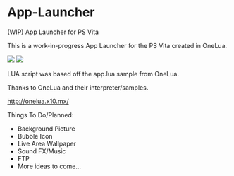 # App-Launcher
(WIP) App Launcher for PS Vita

This is a work-in-progress App Launcher for the PS Vita created in OneLua.

<img src=http://i.imgur.com/bhh78YK.jpg?1></img>
<img src=http://i.imgur.com/3plx0ES.jpg?1></img>

LUA script was based off the app.lua sample from OneLua.

Thanks to OneLua and their interpreter/samples.

http://onelua.x10.mx/

Things To Do/Planned:
- Background Picture
- Bubble Icon
- Live Area Wallpaper
- Sound FX/Music
- FTP 
- More ideas to come...
